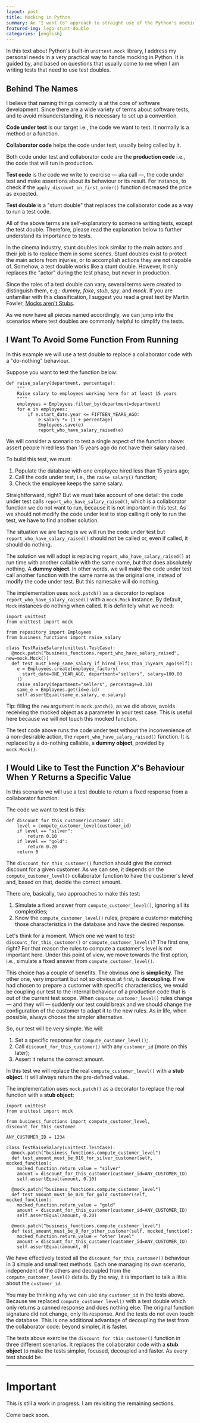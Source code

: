 ```yaml
---
layout: post
title: Mocking in Python
summary: An "I want to" approach to straight use of the Python's mocking library.
featured-img: lego-stunt-double
categories: [english]
---
```


In this text about Python's built-in `unittest.mock` library, I address my personal needs in a very practical way to handle mocking in Python.  It is guided by, and based on questions that usually come to me when I am writing tests that need to use test doubles.


## Behind The Names

I believe that naming things correctly is at the core of software development. Since there are a wide variety of terms about software tests, and to avoid misunderstanding, it is necessary to set up a convention.

**Code under test** is our target i.e., the code we want to test. It normally is a method or a function.

**Collaborator code** helps the code under test, usually being called by it.

Both code under test and collaborator code are the **production code** i.e., the code that will run in production.

**Test code** is the code we write to exercise — aka call —, the code under test and make assertions about its behaviour or its result. For instance, to check if the `apply_discount_on_first_order()` function decreased the price as expected.

**Test double** is a "stunt double" that replaces the collaborator code as a way to run a test code.

All of the above terms are self-explanatory to someone writing tests, except the test double. Therefore, please read the explanation below to further understand its importance to tests.

In the cinema industry, stunt doubles look similar to the main actors and their job is to replace them in some scenes. Stunt doubles exist to protect the main actors from injuries, or to accomplish actions they are not capable of. Somehow, a test double works like a stunt double. However, it only replaces the "actor" during the test phase, but never in production.

Since the roles of a test double can vary, several terms were created to distinguish them, e.g.: _dummy_, _fake_, _stub_, _spy_, and _mock_. If you are unfamiliar with this classification, I suggest you read a great text by Martin Fowler, [Mocks aren't Stubs](https://martinfowler.com/articles/mocksArentStubs.html#TheDifferenceBetweenMocksAndStubs).

As we now have all pieces named accordingly, we can jump into the scenarios where test doubles are commonly helpful to simplify the tests.


## I Want To Avoid Some Function From Running

In this example we will use a test double to replace a collaborator code with a "do-nothing" behaviour.

Suppose you want to test the function below:

```
def raise_salary(department, percentage):
    """
    Raise salary to employees working here for at least 15 years
    """"
    employees = Employees.filter_by(department=department)
    for e in employees:
        if e.start_date.year <= FIFTEEN_YEARS_AGO:
            e.salary *= (1 + percentage)
            Employees.save(e)
            report_who_have_salary_raised(e)
```

We will consider a scenario to test a single aspect of the function above: assert people hired less than 15 years ago do not have their salary raised.

To build this test, we must:

1. Populate the database with one employee hired less than 15 years ago;
1. Call the code under test, i.e., the `raise_salary()` function;
1. Check the employee keeps the same salary.

Straightforward, right? But we must take account of one detail: the code under test calls `report_who_have_salary_raised()`, which is a collaborator function we do not want to run, because it is not important in this test. As we should not modify the code under test to stop calling it only to run the test, we have to find another solution.

The situation we are facing is we will run the code under test but `report_who_have_salary_raised()` should not be called or, even if called, it should do nothing.

The solution we will adopt is replacing `report_who_have_salary_raised()` at run time with another callable with the same name, but that does absolutely nothing. A **dummy object**. In other words, we will make the code under test call another function with the same name as the original one, instead of modify the code under test. But this namesake will do nothing.

The implementation uses `mock.patch()` as a decorator to replace `report_who_have_salary_raised()` with a `mock.Mock` instance. By default, `Mock` instances do nothing when called. It is definitely what we need:

```
import unittest
from unittest import mock

from repository import Employees
from business_functions import raise_salary

class TestRaiseSalary(unittest.TestCase):
  @mock.patch("business_functions.report_who_have_salary_raised", new=mock.Mock())
  def test_must_keep_same_salary_if_hired_less_than_15years_ago(self):
    e = Employees.create(employee_factory(
      start_date=ONE_YEAR_AGO, department="sellers", salary=100.00
    ))
    raise_salary(department="sellers", percentage=0.10)
    same_e = Employees.get(id=e.id)
    self.assertEqual(same_e.salary, e.salary)
```

Tip: filling the `new` argument in `mock.patch()`, as we did above, avoids receiving the mocked object as a parameter in your test case. This is useful here because we will not touch this mocked function.

The test code above runs the code under test without the inconvenience of a non-desirable action, the `report_who_have_salary_raised()` function. It is replaced by a do-nothing callable, a **dummy object**, provided by `mock.Mock()`.


## I Would Like to Test the Function _X_'s Behaviour When _Y_ Returns a Specific Value ##


In this scenario we will use a test double to return a fixed response from a collaborator function.

The code we want to test is this:

```
def discount_for_this_customer(customer_id):
    level = compute_customer_level(customer_id)
    if level == "silver":
        return 0.10
    if level == "gold":
        return 0.20
    return 0
```

The `discount_for_this_customer()` function should give the correct discount for a given customer. As we can see, it depends on the `compute_customer_level()` collaborator function to have the customer's level and, based on that, decide the correct amount.

There are, basically, two approaches to make this test:

1. Simulate a fixed answer from `compute_customer_level()`, ignoring all its complexities;
1. Know the `compute_customer_level()` rules, prepare a customer matching those characteristics in the database and have the desired response.

Let's think for a moment. Which one we want to test: `discount_for_this_customer()` or `compute_customer_level()`? The first one, right? For that reason the rules to compute a customer's level is not important here. Under this point of view, we move towards the first option, i.e., simulate a fixed answer from `compute_customer_level()`.

This choice has a couple of benefits. The obvious one is **simplicity**. The other one, very important but not so obvious at first, is **decoupling**. If we had chosen to prepare a customer with specific characteristics, we would be coupling our test to the internal behaviour of a production code that is out of the current test scope. When `compute_customer_level()` rules change — and they will — suddenly our test could break and we should change the configuration of the customer to adapt it to the new rules. As in life, when possible, always choose the simpler alternative.

So, our test will be very simple. We will:

1. Set a specific response for `compute_customer_level()`;
1. Call `discount_for_this_customer()` with any `customer_id` (more on this later);
1. Assert it returns the correct amount.

In this test we will replace the real `compute_customer_level()` with a **stub object**. It will always return the pre-defined value.

The implementation uses `mock.patch()` as a decorator to replace the real function with a **stub object**:

```
import unittest
from unittest import mock

from business_functions import compute_customer_level, discount_for_this_customer

ANY_CUSTOMER_ID = 1234

class TestRaiseSalary(unittest.TestCase):
  @mock.patch("business_functions.compute_customer_level")
  def test_amount_must_be_010_for_silver_customer(self, mocked_function):
    mocked_function.return_value = "silver"
    amount = discount_for_this_customer(customer_id=ANY_CUSTOMER_ID)
    self.assertEqual(amount, 0.10)

  @mock.patch("business_functions.compute_customer_level")
  def test_amount_must_be_020_for_gold_customer(self, mocked_function):
    mocked_function.return_value = "gold"
    amount = discount_for_this_customer(customer_id=ANY_CUSTOMER_ID)
    self.assertEqual(amount, 0.20)

  @mock.patch("business_functions.compute_customer_level")
  def test_amount_must_be_0_for_other_customer(self, mocked_function):
    mocked_function.return_value = "other level"
    amount = discount_for_this_customer(customer_id=ANY_CUSTOMER_ID)
    self.assertEqual(amount, 0)
```

We have effectively tested all the `discount_for_this_customer()` behaviour in 3 simple and small test methods. Each one managing its own scenario, independent of the others and decoupled from the `compute_customer_level()` details. By the way, it is important to talk a little about the `customer_id`.

You may be thinking why we can use any `customer_id` in the tests above. Because we replaced `compute_customer_level()` with a test double which only returns a canned response and does nothing else. The original function signature did not change, only its response. And the tests do not even touch the database. This is one additional advantage of decoupling the test from the collaborator code: beyond simpler, it is faster.

The tests above exercise the `discount_for_this_customer()` function in three different scenarios. It replaces the collaborator code with a **stub object** to make the tests simpler, focused, decoupled and faster. As every test should be.

---

# Important #

This is still a work in progress. I am revisiting the remaining sections.

Come back soon.

<!--

TODO:

- ( ) explain what we will do.
- ( ) show the code under test.
- ( ) tell what we will test.
- ( ) describe the steps we must follow to achieve the desired test.
- ( ) explain the strategy to mock in this scenario.
- ( ) explain how to implement the strategy with a real test case.
- ( ) make an overview as the last paragraph.



---




## I want to inspect the real thing

I want to check how the production code called some method(s) of this class.

Solution: We want a Spy to inspect how things are done under the ground. Patch
the specific method or the entire class, receive it in the parameters list and
check how it was called.

```
# Patch the method, receive it as a parameter and inspect how it
# was called.

print ("Originals:", (A().f(), A().g()), end="\n\n")

@mock.patch("__main__.A.f")
def a(spy_f):
    A().f("something")
    spy_f.assert_called_with("something")

a()
print ("Back to the originals:", (A().f(), A().g()))


# Patch the entire class, receive it as a parameter and inspect
# how some method was called.

print ("Originals:", (A().f(), A().g()), end="\n\n")

@mock.patch("__main__.A")
def a(patcher_A):
    spy_A = patcher_A.return_value
    A().f("something")
    spy_A.f.assert_called_with("something")

a()
print ("Back to the originals:", (A().f(), A().g()))
```

I want to know if some argument was passed to the method, despite the other
arguments.

```
# Patch the entire class, receive it as a parameter and inspect
# if some specific argument was passed to a method.

print ("Originals:", (A().f(), A().g()), end="\n\n")

@mock.patch("__main__.A")
def a(patcher_A):
    spy_A = patcher_A.return_value
    some_structure = {"name": "Mr. Holmes", "address": "221B Baker Street, London"}

    A().f(some_arg="something", other_arg="other thing", structure=some_structure)

    (_, kwargs) = spy_A.f.call_args
    if kwargs["structure"] is some_structure:
        print ("`some_structure` passed", end="\n\n")
    else:
        print ("`some_structure` not passed", end="\n\n")

a()
print ("Back to the originals:", (A().f(), A().g()))
```

That's it. These are the most common uses for the `unittest.mock` library.
Obviously I left out many topics about mocking in Python, but surely you can
find excelent resources about them in the internet.

-->
